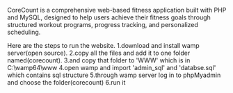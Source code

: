 CoreCount is a comprehensive web-based fitness application built with PHP and MySQL, 
designed to help users achieve their fitness goals through structured workout programs, progress 
tracking, and personalized scheduling.

Here are the steps to run the website.
1.download and install wamp server(open source).
2.copy all the files and add it to one folder named(corecount).
3.and copy that folder to 'WWW' which is in C:\wamp64\www
4.open wamp and import 'admin_sql' and 'databse.sql' which contains sql structure
5.through wamp server log in to phpMyadmin and choose the folder(corecount)
6.run it
